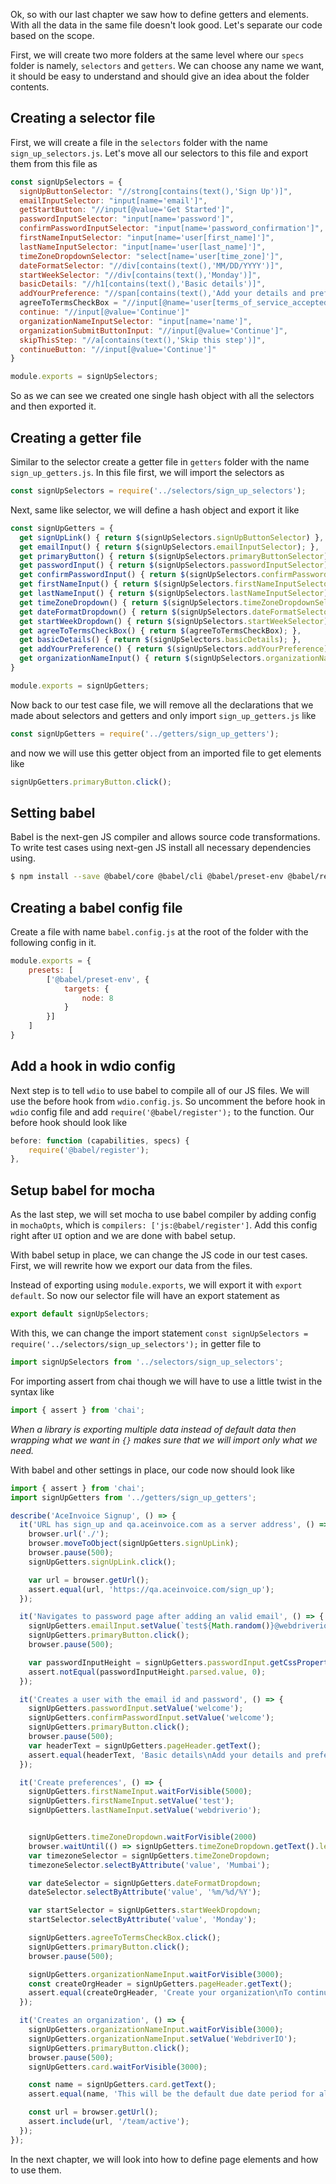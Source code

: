 Ok, so with our last chapter we saw how to define getters and elements. With all the data in the same file doesn't look good. Let's separate our code based on the scope.

First, we will create two more folders at the same level where our `specs` folder is namely, `selectors` and `getters`. We can choose any name we want, it should be easy to understand and should give an idea about the folder contents.

## Creating a selector file

First, we will create a file in the `selectors` folder with the name `sign_up_selectors.js`. Let's move all our selectors to this file and export them from this file as

```js
const signUpSelectors = {
  signUpButtonSelector: "//strong[contains(text(),'Sign Up')]",
  emailInputSelector: "input[name='email']",
  getStartButton: "//input[@value='Get Started']",
  passwordInputSelector: "input[name='password']",
  confirmPasswordInputSelector: "input[name='password_confirmation']",
  firstNameInputSelector: "input[name='user[first_name]']",
  lastNameInputSelector: "input[name='user[last_name]']",
  timeZoneDropdownSelector: "select[name='user[time_zone]']",
  dateFormatSelector: "//div[contains(text(),'MM/DD/YYYY')]",
  startWeekSelector: "//div[contains(text(),'Monday')]",
  basicDetails: "//h1[contains(text(),'Basic details')]",
  addYourPreference: "//span[contains(text(),'Add your details and preferences.')]",
  agreeToTermsCheckBox = "//input[@name='user[terms_of_service_accepted]']/../div[1]",
  continue: "//input[@value='Continue']"
  organizationNameInputSelector: "input[name='name']",
  organizationSubmitButtonInput: "//input[@value='Continue']",
  skipThisStep: "//a[contains(text(),'Skip this step')]",
  continueButton: "//input[@value='Continue']"
}

module.exports = signUpSelectors;
```

So as we can see we created one single hash object with all the selectors and then exported it.

## Creating a getter file

Similar to the selector create a getter file in `getters` folder with the name `sign_up_getters.js`. In this file first, we will import the selectors as

```js
const signUpSelectors = require('../selectors/sign_up_selectors');
```

Next, same like selector, we will define a hash object and export it like

```js
const signUpGetters = {
  get signUpLink() { return $(signUpSelectors.signUpButtonSelector) },
  get emailInput() { return $(signUpSelectors.emailInputSelector); },
  get primaryButton() { return $(signUpSelectors.primaryButtonSelector); },
  get passwordInput() { return $(signUpSelectors.passwordInputSelector); },
  get confirmPasswordInput() { return $(signUpSelectors.confirmPasswordInputSelector); },
  get firstNameInput() { return $(signUpSelectors.firstNameInputSelector); },
  get lastNameInput() { return $(signUpSelectors.lastNameInputSelector); },
  get timeZoneDropdown() { return $(signUpSelectors.timeZoneDropdownSelector); },
  get dateFormatDropdown() { return $(signUpSelectors.dateFormatSelector); },
  get startWeekDropdown() { return $(signUpSelectors.startWeekSelector); },
  get agreeToTermsCheckBox() { return $(agreeToTermsCheckBox); },
  get basicDetails() { return $(signUpSelectors.basicDetails); },
  get addYourPreference() { return $(signUpSelectors.addYourPreference); },
  get organizationNameInput() { return $(signUpSelectors.organizationNameInputSelector); },
}

module.exports = signUpGetters;
```

Now back to our test case file, we will remove all the declarations that we made about selectors and getters and only import `sign_up_getters.js` like

```js
const signUpGetters = require('../getters/sign_up_getters');
```

and now we will use this getter object from an imported file to get elements like

```js
signUpGetters.primaryButton.click();
```

## Setting babel

Babel is the next-gen JS compiler and allows source code transformations. To write test cases using next-gen JS install all necessary dependencies using.

```bash
$ npm install --save @babel/core @babel/cli @babel/preset-env @babel/register
```

## Creating a babel config file

Create a file with name `babel.config.js` at the root of the folder with the following config in it.

```js
module.exports = {
    presets: [
        ['@babel/preset-env', {
            targets: {
                node: 8
            }
        }]
    ]
}
```

## Add a hook in wdio config

Next step is to tell `wdio` to use babel to compile all of our JS files. We will use the before hook from `wdio.config.js`. So uncomment the before hook in `wdio` config file and add `require('@babel/register');` to the function. Our before hook should look like

```js
before: function (capabilities, specs) {
    require('@babel/register');
},
```

## Setup babel for mocha

As the last step, we will set mocha to use babel compiler by adding config in `mochaOpts`, which is `compilers: ['js:@babel/register']`. Add this config right after `UI` option and we are done with babel setup.

With babel setup in place, we can change the JS code in our test cases. First, we will rewrite how we export our data from the files.

Instead of exporting using `module.exports`, we will export it with `export default`. So now our selector file will have an export statement as

```js
export default signUpSelectors;
```

With this, we can change the import statement `const signUpSelectors = require('../selectors/sign_up_selectors');` in getter file to

```js
import signUpSelectors from '../selectors/sign_up_selectors';
```

For importing assert from chai though we will have to use a little twist in the syntax like

```js
import { assert } from 'chai';
```

_When a library is exporting multiple data instead of default data then wrapping what we want in `{}` makes sure that we will import only what we need._

With babel and other settings in place, our code now should look like

```js
import { assert } from 'chai';
import signUpGetters from '../getters/sign_up_getters';

describe('AceInvoice Signup', () => {
  it('URL has sign_up and qa.aceinvoice.com as a server address', () => {
    browser.url('./');
    browser.moveToObject(signUpGetters.signUpLink);
    browser.pause(500);
    signUpGetters.signUpLink.click();

    var url = browser.getUrl();
    assert.equal(url, 'https://qa.aceinvoice.com/sign_up');
  });

  it('Navigates to password page after adding an valid email', () => {
    signUpGetters.emailInput.setValue(`test${Math.random()}@webdriverio.com`);
    signUpGetters.primaryButton.click();
    browser.pause(500);

    var passwordInputHeight = signUpGetters.passwordInput.getCssProperty('height');
    assert.notEqual(passwordInputHeight.parsed.value, 0);
  });

  it('Creates a user with the email id and password', () => {
    signUpGetters.passwordInput.setValue('welcome');
    signUpGetters.confirmPasswordInput.setValue('welcome');
    signUpGetters.primaryButton.click();
    browser.pause(500);
    var headerText = signUpGetters.pageHeader.getText();
    assert.equal(headerText, 'Basic details\nAdd your details and preferences.');
  });

  it('Create preferences', () => {
    signUpGetters.firstNameInput.waitForVisible(5000);
    signUpGetters.firstNameInput.setValue('test');
    signUpGetters.lastNameInput.setValue('webdriverio');


    signUpGetters.timeZoneDropdown.waitForVisible(2000)
    browser.waitUntil(() => signUpGetters.timeZoneDropdown.getText().length > 1000, 3000);
    var timezoneSelector = signUpGetters.timeZoneDropdown;
    timezoneSelector.selectByAttribute('value', 'Mumbai');

    var dateSelector = signUpGetters.dateFormatDropdown;
    dateSelector.selectByAttribute('value', '%m/%d/%Y');

    var startSelector = signUpGetters.startWeekDropdown;
    startSelector.selectByAttribute('value', 'Monday');

    signUpGetters.agreeToTermsCheckBox.click();
    signUpGetters.primaryButton.click();
    browser.pause(500);

    signUpGetters.organizationNameInput.waitForVisible(3000);
    const createOrgHeader = signUpGetters.pageHeader.getText();
    assert.equal(createOrgHeader, 'Create your organization\nTo continue please enter your organization details, you can also create multiple organizations.');
  });

  it('Creates an organization', () => {
    signUpGetters.organizationNameInput.waitForVisible(3000);
    signUpGetters.organizationNameInput.setValue('WebdriverIO');
    signUpGetters.primaryButton.click();
    browser.pause(500);
    signUpGetters.card.waitForVisible(3000);

    const name = signUpGetters.card.getText();
    assert.equal(name, 'This will be the default due date period for all the invoices. It can be changed while creating an invoice.');

    const url = browser.getUrl();
    assert.include(url, '/team/active');
  });
});
```

In the next chapter, we will look into how to define page elements and how to use them.
